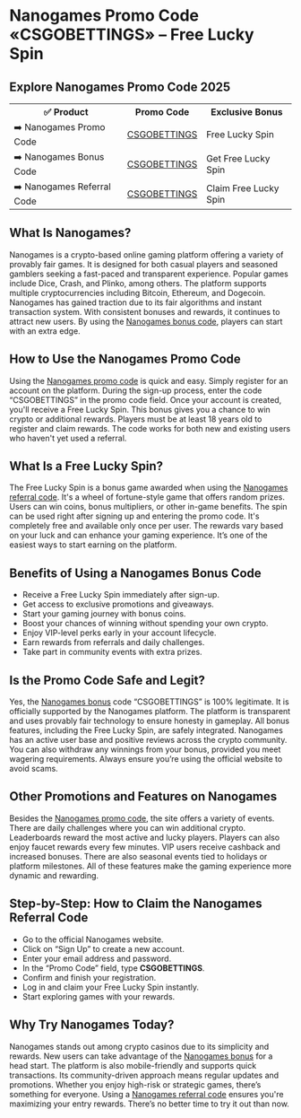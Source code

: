 <h1>Nanogames Promo Code «CSGOBETTINGS» – Free Lucky Spin</h1>

<h2>Explore Nanogames Promo Code 2025</h2>
<table>
  <tr>
    <th>✅ Product</th>
    <th>Promo Code</th>
    <th>Exclusive Bonus</th>
  </tr>
  <tr>
    <td>➡️ Nanogames Promo Code</td>
    <td><a href="https://nanogames.io/i-csgobettings-n/">CSGOBETTINGS</a></td>
    <td>Free Lucky Spin</td>
  </tr>
  <tr>
    <td>➡️ Nanogames Bonus Code</td>
    <td><a href="https://nanogames.io/i-csgobettings-n/">CSGOBETTINGS</a></td>
    <td>Get Free Lucky Spin</td>
  </tr>
  <tr>
    <td>➡️ Nanogames Referral Code</td>
    <td><a href="https://nanogames.io/i-csgobettings-n/">CSGOBETTINGS</a></td>
    <td>Claim Free Lucky Spin</td>
  </tr>
</table>

<h2>What Is Nanogames?</h2>
<p>Nanogames is a crypto-based online gaming platform offering a variety of provably fair games. It is designed for both casual players and seasoned gamblers seeking a fast-paced and transparent experience. Popular games include Dice, Crash, and Plinko, among others. The platform supports multiple cryptocurrencies including Bitcoin, Ethereum, and Dogecoin. Nanogames has gained traction due to its fair algorithms and instant transaction system. With consistent bonuses and rewards, it continues to attract new users. By using the <a href="https://nanogames.io/i-csgobettings-n/">Nanogames bonus code</a>, players can start with an extra edge.</p>

<h2>How to Use the Nanogames Promo Code</h2>
<p>Using the <a href="https://nanogames.io/i-csgobettings-n/">Nanogames promo code</a> is quick and easy. Simply register for an account on the platform. During the sign-up process, enter the code “CSGOBETTINGS” in the promo code field. Once your account is created, you'll receive a Free Lucky Spin. This bonus gives you a chance to win crypto or additional rewards. Players must be at least 18 years old to register and claim rewards. The code works for both new and existing users who haven't yet used a referral.</p>

<h2>What Is a Free Lucky Spin?</h2>
<p>The Free Lucky Spin is a bonus game awarded when using the <a href="https://nanogames.io/i-csgobettings-n/">Nanogames referral code</a>. It's a wheel of fortune-style game that offers random prizes. Users can win coins, bonus multipliers, or other in-game benefits. The spin can be used right after signing up and entering the promo code. It's completely free and available only once per user. The rewards vary based on your luck and can enhance your gaming experience. It’s one of the easiest ways to start earning on the platform.</p>

<h2>Benefits of Using a Nanogames Bonus Code</h2>
<ul>
  <li>Receive a Free Lucky Spin immediately after sign-up.</li>
  <li>Get access to exclusive promotions and giveaways.</li>
  <li>Start your gaming journey with bonus coins.</li>
  <li>Boost your chances of winning without spending your own crypto.</li>
  <li>Enjoy VIP-level perks early in your account lifecycle.</li>
  <li>Earn rewards from referrals and daily challenges.</li>
  <li>Take part in community events with extra prizes.</li>
</ul>

<h2>Is the Promo Code Safe and Legit?</h2>
<p>Yes, the <a href="https://nanogames.io/i-csgobettings-n/">Nanogames bonus</a> code “CSGOBETTINGS” is 100% legitimate. It is officially supported by the Nanogames platform. The platform is transparent and uses provably fair technology to ensure honesty in gameplay. All bonus features, including the Free Lucky Spin, are safely integrated. Nanogames has an active user base and positive reviews across the crypto community. You can also withdraw any winnings from your bonus, provided you meet wagering requirements. Always ensure you’re using the official website to avoid scams.</p>

<h2>Other Promotions and Features on Nanogames</h2>
<p>Besides the <a href="https://nanogames.io/i-csgobettings-n/">Nanogames promo code</a>, the site offers a variety of events. There are daily challenges where you can win additional crypto. Leaderboards reward the most active and lucky players. Players can also enjoy faucet rewards every few minutes. VIP users receive cashback and increased bonuses. There are also seasonal events tied to holidays or platform milestones. All of these features make the gaming experience more dynamic and rewarding.</p>

<h2>Step-by-Step: How to Claim the Nanogames Referral Code</h2>
<ul>
  <li>Go to the official Nanogames website.</li>
  <li>Click on “Sign Up” to create a new account.</li>
  <li>Enter your email address and password.</li>
  <li>In the “Promo Code” field, type <strong>CSGOBETTINGS</strong>.</li>
  <li>Confirm and finish your registration.</li>
  <li>Log in and claim your Free Lucky Spin instantly.</li>
  <li>Start exploring games with your rewards.</li>
</ul>

<h2>Why Try Nanogames Today?</h2>
<p>Nanogames stands out among crypto casinos due to its simplicity and rewards. New users can take advantage of the <a href="https://nanogames.io/i-csgobettings-n/">Nanogames bonus</a> for a head start. The platform is also mobile-friendly and supports quick transactions. Its community-driven approach means regular updates and promotions. Whether you enjoy high-risk or strategic games, there’s something for everyone. Using a <a href="https://nanogames.io/i-csgobettings-n/">Nanogames referral code</a> ensures you're maximizing your entry rewards. There’s no better time to try it out than now.</p>
